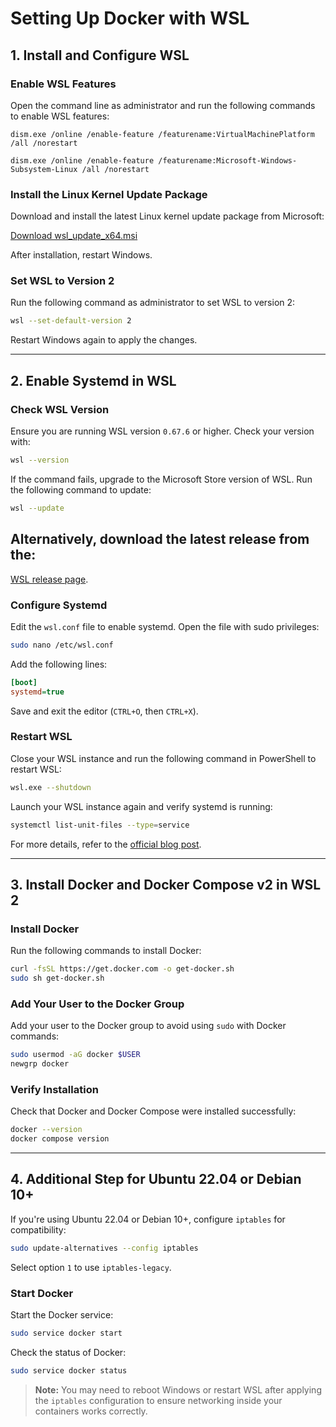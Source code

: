 # Setting Up Docker with WSL

## 1. Install and Configure WSL

### Enable WSL Features
Open the command line as administrator and run the following commands to enable WSL features:

```pwersehell
dism.exe /online /enable-feature /featurename:VirtualMachinePlatform /all /norestart
```
```pwersehell
dism.exe /online /enable-feature /featurename:Microsoft-Windows-Subsystem-Linux /all /norestart
```

### Install the Linux Kernel Update Package
Download and install the latest Linux kernel update package from Microsoft:

[Download wsl_update_x64.msi](https://wslstorestorage.blob.core.windows.net/wslblob/wsl_update_x64.msi)

After installation, restart Windows.

### Set WSL to Version 2
Run the following command as administrator to set WSL to version 2:

```bash
wsl --set-default-version 2
```

Restart Windows again to apply the changes.

---

## 2. Enable Systemd in WSL

### Check WSL Version
Ensure you are running WSL version `0.67.6` or higher. Check your version with:

```bash
wsl --version
```

If the command fails, upgrade to the Microsoft Store version of WSL. Run the following command to update:

```bash
wsl --update
```

## Alternatively, download the latest release from the:
[WSL release page](https://github.com/microsoft/WSL/releases).

### Configure Systemd
Edit the `wsl.conf` file to enable systemd. Open the file with sudo privileges:

```bash
sudo nano /etc/wsl.conf
```

Add the following lines:

```ini
[boot]
systemd=true
```

Save and exit the editor (`CTRL+O`, then `CTRL+X`).

### Restart WSL
Close your WSL instance and run the following command in PowerShell to restart WSL:

```bash
wsl.exe --shutdown
```

Launch your WSL instance again and verify systemd is running:

```bash
systemctl list-unit-files --type=service
```

For more details, refer to the [official blog post](https://devblogs.microsoft.com/commandline/systemd-support-is-now-available-in-wsl/).

---

## 3. Install Docker and Docker Compose v2 in WSL 2

### Install Docker
Run the following commands to install Docker:

```bash
curl -fsSL https://get.docker.com -o get-docker.sh
sudo sh get-docker.sh
```

### Add Your User to the Docker Group
Add your user to the Docker group to avoid using `sudo` with Docker commands:

```bash
sudo usermod -aG docker $USER
newgrp docker
```

### Verify Installation
Check that Docker and Docker Compose were installed successfully:

```bash
docker --version
docker compose version
```

---

## 4. Additional Step for Ubuntu 22.04 or Debian 10+
If you're using Ubuntu 22.04 or Debian 10+, configure `iptables` for compatibility:

```bash
sudo update-alternatives --config iptables
```

Select option `1` to use `iptables-legacy`.

### Start Docker
Start the Docker service:

```bash
sudo service docker start
```

Check the status of Docker:

```bash
sudo service docker status
```

> **Note:** You may need to reboot Windows or restart WSL after applying the `iptables` configuration to ensure networking inside your containers works correctly.
